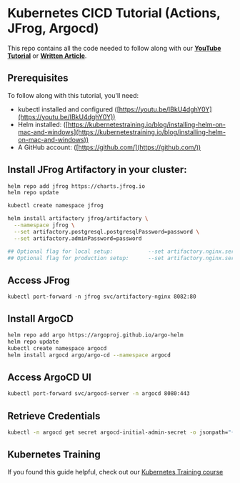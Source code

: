 # Kubernetes CICD Tutorial (Actions, JFrog, Argocd)

This repo contains all the code needed to follow along with our **[YouTube Tutorial](https://)** or **[Written Article](https://)**.

## Prerequisites

To follow along with this tutorial, you'll need:

- kubectl installed and configured ([https://youtu.be/IBkU4dghY0Y](https://youtu.be/IBkU4dghY0Y))
- Helm installed: ([https://kubernetestraining.io/blog/installing-helm-on-mac-and-windows](https://kubernetestraining.io/blog/installing-helm-on-mac-and-windows))
- A GitHub account: ([https://github.com/](https://github.com/))

## Install JFrog Artifactory in your cluster:

```bash
helm repo add jfrog https://charts.jfrog.io
helm repo update

kubectl create namespace jfrog

helm install artifactory jfrog/artifactory \
  --namespace jfrog \
  --set artifactory.postgresql.postgresqlPassword=password \
  --set artifactory.adminPassword=password

## Optional flag for local setup:           --set artifactory.nginx.service.type=NodePort
## Optional flag for production setup:      --set artifactory.nginx.service.type=LoadBalancer
```
## Access JFrog

```
kubectl port-forward -n jfrog svc/artifactory-nginx 8082:80
```

## Install ArgoCD

```bash
helm repo add argo https://argoproj.github.io/argo-helm
helm repo update
kubectl create namespace argocd
helm install argocd argo/argo-cd --namespace argocd
```

## Access ArgoCD UI

```bash
kubectl port-forward svc/argocd-server -n argocd 8080:443
```

## Retrieve Credentials

```bash
kubectl -n argocd get secret argocd-initial-admin-secret -o jsonpath="{.data.password}" | base64 -d
```

## Kubernetes Training

If you found this guide helpful, check out our [Kubernetes Training course](https://kubernetestraining.io/)
